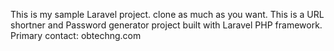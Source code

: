 This is my sample Laravel project. clone as much as you want.
This is a URL shortner and Password generator project built with Laravel PHP framework.
Primary contact: obtechng.com
